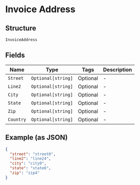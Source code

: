 
# Invoice Address

## Structure

`InvoiceAddress`

## Fields

| Name | Type | Tags | Description |
|  --- | --- | --- | --- |
| `Street` | `Optional[string]` | Optional | - |
| `Line2` | `Optional[string]` | Optional | - |
| `City` | `Optional[string]` | Optional | - |
| `State` | `Optional[string]` | Optional | - |
| `Zip` | `Optional[string]` | Optional | - |
| `Country` | `Optional[string]` | Optional | - |

## Example (as JSON)

```json
{
  "street": "street0",
  "line2": "line24",
  "city": "city0",
  "state": "state6",
  "zip": "zip4"
}
```

